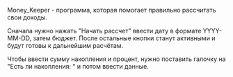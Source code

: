 Money_Keeper - программа, которая помогает правильно рассчитать свои доходы.

Сначала нужно нажать "Начать рассчет" ввести дату в формате YYYY-MM-DD, затем бюджет.
После остальные кнопки станут активными и будут готовы к дальнейшим расчётам.

Чтобы ввести сумму накопления и процент, нужно поставить галочку на "Есть ли накопления: " и потом ввести данные.